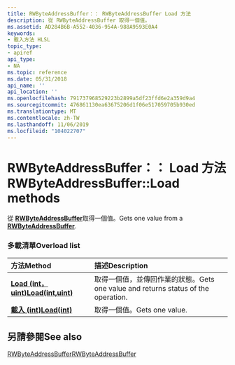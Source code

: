 ```yaml
---
title: RWByteAddressBuffer：： RWByteAddressBuffer Load 方法
description: 從 RWByteAddressBuffer 取得一個值。
ms.assetid: AD284B6B-A552-4036-954A-988A9593E0A4
keywords:
- 載入方法 HLSL
topic_type:
- apiref
api_type:
- NA
ms.topic: reference
ms.date: 05/31/2018
api_name: ''
api_location: ''
ms.openlocfilehash: 791737968529223b2899a5df23ffd6e2a359d9a4
ms.sourcegitcommit: 476861130ea63675206d1f06e517059705b930ed
ms.translationtype: MT
ms.contentlocale: zh-TW
ms.lasthandoff: 11/06/2019
ms.locfileid: "104022707"
---
```

# <a name="rwbyteaddressbufferload-methods"></a><span data-ttu-id="ea9bc-104">RWByteAddressBuffer：： Load 方法</span><span class="sxs-lookup"><span data-stu-id="ea9bc-104">RWByteAddressBuffer::Load methods</span></span>

<span data-ttu-id="ea9bc-105">從 [**RWByteAddressBuffer**](sm5-object-rwbyteaddressbuffer.md)取得一個值。</span><span class="sxs-lookup"><span data-stu-id="ea9bc-105">Gets one value from a [**RWByteAddressBuffer**](sm5-object-rwbyteaddressbuffer.md).</span></span>

### <a name="overload-list"></a><span data-ttu-id="ea9bc-106">多載清單</span><span class="sxs-lookup"><span data-stu-id="ea9bc-106">Overload list</span></span>



| <span data-ttu-id="ea9bc-107">方法</span><span class="sxs-lookup"><span data-stu-id="ea9bc-107">Method</span></span>                                                         | <span data-ttu-id="ea9bc-108">描述</span><span class="sxs-lookup"><span data-stu-id="ea9bc-108">Description</span></span>                                                    |
|:---------------------------------------------------------------|:---------------------------------------------------------------|
| [<span data-ttu-id="ea9bc-109">**Load (int，uint)**</span><span class="sxs-lookup"><span data-stu-id="ea9bc-109">**Load(int,uint)**</span></span>](rwbyteaddressbuffer-load-float-uint-.md) | <span data-ttu-id="ea9bc-110">取得一個值，並傳回作業的狀態。</span><span class="sxs-lookup"><span data-stu-id="ea9bc-110">Gets one value and returns status of the operation.</span></span><br/> |
| [<span data-ttu-id="ea9bc-111">**載入 (int)**</span><span class="sxs-lookup"><span data-stu-id="ea9bc-111">**Load(int)**</span></span>](rwbyteaddressbuffer-load-float-.md)           | <span data-ttu-id="ea9bc-112">取得一個值。</span><span class="sxs-lookup"><span data-stu-id="ea9bc-112">Gets one value.</span></span><br/>                                     |



## <a name="see-also"></a><span data-ttu-id="ea9bc-113">另請參閱</span><span class="sxs-lookup"><span data-stu-id="ea9bc-113">See also</span></span>

<dl> <dt>

[<span data-ttu-id="ea9bc-114">RWByteAddressBuffer</span><span class="sxs-lookup"><span data-stu-id="ea9bc-114">RWByteAddressBuffer</span></span>](sm5-object-rwbyteaddressbuffer.md)
</dt> </dl>

 

 





